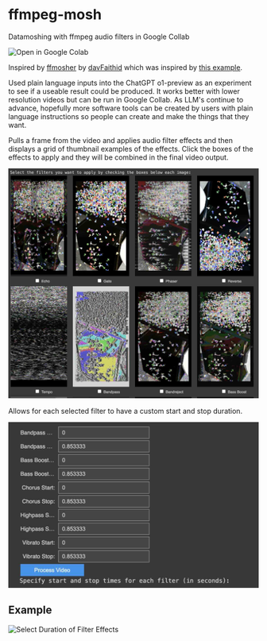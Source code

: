 # ffmpeg-mosh

Datamoshing with ffmpeg audio filters in Google Collab

![[Open in Google Colab](https://colab.research.google.com/github/whatmakeart/ffmpeg-audio-mosh/blob/main/ffmpeg_audio_filter_datamosh.ipynb)](https://colab.research.google.com/assets/colab-badge.svg)

Inspired by [ffmosher](https://github.com/davFaithid/ffmosher) by [davFaithid](https://github.com/davFaithid) which was inspired by [this example](https://www.reddit.com/r/datamoshing/comments/9s0los/datamoshd_a_screenshot_with_audacity_came_out/).

Used plain language inputs into the ChatGPT o1-preview as an experiment to see if a useable result could be produced. It works better with lower resolution videos but can be run in Google Collab. As LLM's continue to advance, hopefully more software tools can be created by users with plain language instructions so people can create and make the things that they want.

Pulls a frame from the video and applies audio filter effects and then displays a grid of thumbnail examples of the effects. Click the boxes of the effects to apply and they will be combined in the final video output.

![Creates thumbnails of audio filter datamosh effects](https://github.com/whatmakeart/ffmpeg-audio-mosh/blob/main/img/pick-audio-filter-thumbnails.jpg)

Allows for each selected filter to have a custom start and stop duration.

![Select Duration of Filter Effects](https://github.com/whatmakeart/ffmpeg-audio-mosh/blob/main/img/select-filter-duration.jpg)

## Example

![Select Duration of Filter Effects](https://github.com/whatmakeart/ffmpeg-audio-mosh/blob/main/img/input-output.gif)
